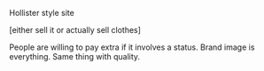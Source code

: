 Hollister style site
  
  [either sell it or actually sell clothes]

People are willing to pay extra if it involves a status. Brand image is everything. Same thing with quality.
